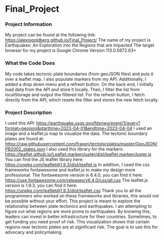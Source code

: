 # Final_Project
### Project Information
My project can be found at the following link: https://alexisgoldberg.github.io/Final_Project/
The name of my project is Earthquakes: An Exploration into the Regions that are Impacted
The target browser for my project is Google Chrome Version 113.0.5672.63+

### What the Code Does
My code takes tectonic plate boundaries (from geoJSON files) and puts it over a leaflet map. I also populate markers from my API. Additionally, I added a drop down menu and a refresh button. On the back end, I initially load data from the API and store it locally. Then, I filter the list from localStorage and output the filtered list. For the refresh button, I fetch directly from the API, which resets the filter and stores the new fetch locally.

### Project Description
I used this API: https://earthquake.usgs.gov/fdsnws/event/1/query?format=geojson&starttime=2023-04-01&endtime=2023-04-04
I used an image and a leaflet.js map to visualize the data.
The tectonic boundary plates are found at: https://raw.githubusercontent.com/fraxen/tectonicplates/master/GeoJSON/PB2002_plates.json
I also used this library for the markers: https://leaflet.github.io/Leaflet.markercluster/dist/leaflet.markercluster.js
You can find the JS leaflet library here: https://unpkg.com/leaflet@1.9.3/dist/leaflet.js
In addition, I used the css frameworks fontawesome and leaflet.js to make my design more professional.
The fontawesome version is 6.4.0, you can find it here: https://use.fontawesome.com/releases/v6.4.0/css/all.css
The leaflet.js version is 1.9.3, you can find it here: https://unpkg.com/leaflet@1.9.3/dist/leaflet.css
Thank you to all the programmers who worked on these frameworks and libraries, this would not be possible without your effort.
This project is meant to explore the relationship between plate tectonics and earthquakes. I am attempting to figure out what regions are more prone to earthquakes. By knowing this, leaders can invest in better infrastructure for their countries. Sometimes, to get funding you need proof of risk. This visualization shows that certain regions near tectonic plates are at significant risk. The goal is to use this for advocacy and policymaking. 
